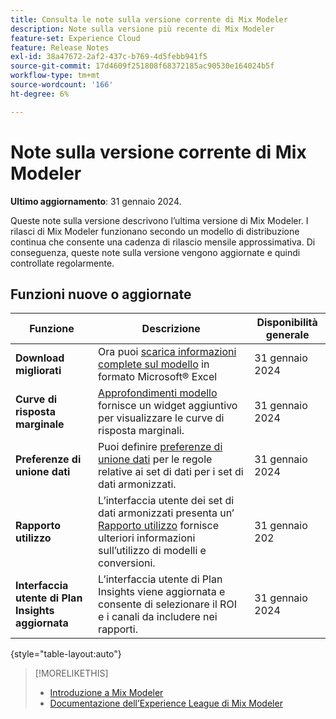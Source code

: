 ```yaml
---
title: Consulta le note sulla versione corrente di Mix Modeler
description: Note sulla versione più recente di Mix Modeler
feature-set: Experience Cloud
feature: Release Notes
exl-id: 38a47672-2af2-437c-b769-4d5febb941f5
source-git-commit: 17d4609f251808f68372185ac90530e164024b5f
workflow-type: tm+mt
source-wordcount: '166'
ht-degree: 6%

---
```


# Note sulla versione corrente di Mix Modeler

**Ultimo aggiornamento**: 31 gennaio 2024.

Queste note sulla versione descrivono l’ultima versione di Mix Modeler. I rilasci di Mix Modeler funzionano secondo un modello di distribuzione continua che consente una cadenza di rilascio mensile approssimativa. Di conseguenza, queste note sulla versione vengono aggiornate e quindi controllate regolarmente.


## Funzioni nuove o aggiornate

| Funzione | Descrizione | Disponibilità generale |
|---|---|---|
| **Download migliorati** | Ora puoi [scarica informazioni complete sul modello](../models/insights.md) in formato Microsoft® Excel | 31 gennaio 2024 |
| **Curve di risposta marginale** | [Approfondimenti modello](../models/insights.md) fornisce un widget aggiuntivo per visualizzare le curve di risposta marginali. | 31 gennaio 2024 |
| **Preferenze di unione dati** | Puoi definire [preferenze di unione dati](../harmonize-data/dataset-rules.md#data-merge-preferences) per le regole relative ai set di dati per i set di dati armonizzati. | 31 gennaio 2024 |
| **Rapporto utilizzo** | L’interfaccia utente dei set di dati armonizzati presenta un’ [Rapporto utilizzo](../harmonize-data/usage-report.md) fornisce ulteriori informazioni sull’utilizzo di modelli e conversioni. | 31 gennaio 202 |
| **Interfaccia utente di Plan Insights aggiornata** | L’interfaccia utente di Plan Insights viene aggiornata e consente di selezionare il ROI e i canali da includere nei rapporti. | 31 gennaio 2024 |

{style="table-layout:auto"}


>[!MORELIKETHIS]
>
>* [Introduzione a Mix Modeler](https://business.adobe.com/products/experience-platform/planning-and-measurement.html)
>* [Documentazione dell’Experience League di Mix Modeler](https://experienceleague.adobe.com/docs/mix-modeler.html?lang=it)
